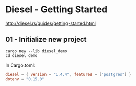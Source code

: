 # Diesel - Getting Started

http://diesel.rs/guides/getting-started.html

## 01 - Initialize new project

```
cargo new --lib diesel_demo
cd diesel_demo
```

In Cargo.toml:

```toml
diesel = { version = "1.4.4", features = ["postgres"] }
dotenv = "0.15.0"
```
